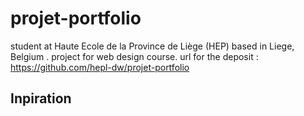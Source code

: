 # projet-portfolio
student at Haute Ecole de la Province de Liège (HEP) based in Liege, Belgium .
project for web design course.
url for the deposit : https://github.com/hepl-dw/projet-portfolio

## Inpiration 
